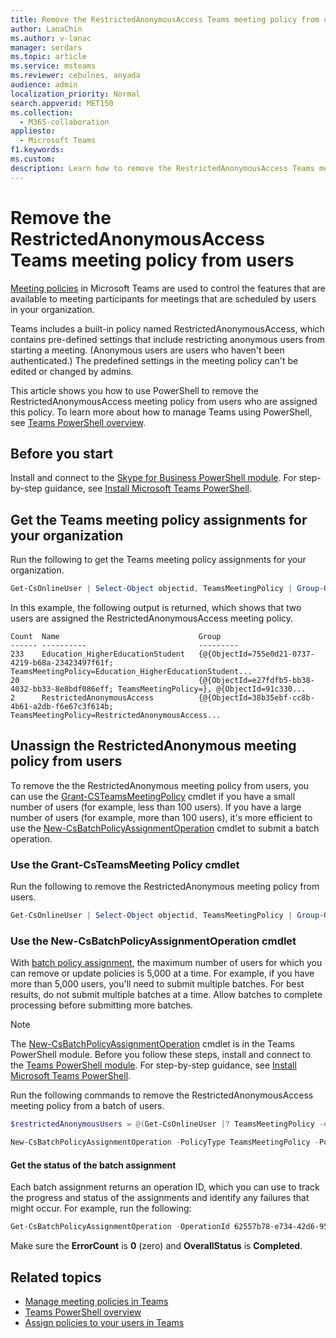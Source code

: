 ```yaml
---
title: Remove the RestrictedAnonymousAccess Teams meeting policy from users 
author: LanaChin
ms.author: v-lanac
manager: serdars
ms.topic: article
ms.service: msteams
ms.reviewer: cebulnes, anyada
audience: admin
localization_priority: Normal
search.appverid: MET150
ms.collection: 
  - M365-collaboration
appliesto: 
  - Microsoft Teams
f1.keywords:
ms.custom: 
description: Learn how to remove the RestrictedAnonymousAccess Teams meeting policy from users in your organization.
---
```

# Remove the RestrictedAnonymousAccess Teams meeting policy from users

[Meeting policies](meeting-policies-in-teams.md) in Microsoft Teams are used to control the features that are available to meeting participants for meetings that are scheduled by users in your organization. 

Teams includes a built-in policy named RestrictedAnonymousAccess, which contains pre-defined settings that include restricting anonymous users from starting a meeting. (Anonymous users are users who haven't been authenticated.) The predefined settings in the meeting policy can't be edited or changed by admins.

This article shows you how to use PowerShell to remove the RestrictedAnonymousAccess meeting policy from users who are assigned this policy. To learn more about how to manage Teams using PowerShell, see [Teams PowerShell overview](teams-powershell-overview.md).

## Before you start

Install and connect to the [Skype for Business PowerShell module](https://www.microsoft.com/download/details.aspx?id=39366). For step-by-step guidance, see [Install Microsoft Teams PowerShell](teams-powershell-install.md).

## Get the Teams meeting policy assignments for your organization

Run the following to get the Teams meeting policy assignments for your organization.

```powershell
Get-CsOnlineUser | Select-Object objectid, TeamsMeetingPolicy | Group-Object TeamsMeetingPolicy
```

In this example, the following output is returned, which shows that two users are assigned the RestrictedAnonymousAccess meeting policy.

```console
Count  Name                               Group
------ ----------                         ---------
233    Education_HigherEducationStudent   {@{ObjectId=755e0d21-0737-4219-b68a-23423497f61f; TeamsMeetingPolicy=Education_HigherEducationStudent...
20                                        {@{ObjectId=e27fdfb5-bb38-4032-bb33-8e8bdf086eff; TeamsMeetingPolicy=}, @{ObjectId=91c330...
2      RestrictedAnonymousAccess          {@{ObjectId=38b35ebf-cc8b-4b61-a2db-f6e67c3f614b; TeamsMeetingPolicy=RestrictedAnonymousAccess...
```

## Unassign the RestrictedAnonymous meeting policy from users

To remove the the RestrictedAnonymous meeting policy from users, you can use the [Grant-CSTeamsMeetingPolicy](https://docs.microsoft.com/powershell/module/skype/grant-csteamsmeetingpolicy) cmdlet if you have a small number of users (for example, less than 100 users). If you have a large number of users (for example, more than 100 users), it's more efficient to use the  [New-CsBatchPolicyAssignmentOperation](https://docs.microsoft.com/powershell/module/teams/new-csbatchpolicyassignmentoperation?view=teams-ps) cmdlet to submit a batch operation.

### Use the Grant-CsTeamsMeeting Policy cmdlet

Run the following to remove the RestrictedAnonymous meeting policy from users.

```powershell
Get-CsOnlineUser | Select-Object objectid, TeamsMeetingPolicy | Group-Object TeamsMeetingPolicy
```

### Use the New-CsBatchPolicyAssignmentOperation cmdlet

With [batch policy assignment](assign-policies.md#assign-a-policy-to-a-batch-of-users), the maximum number of users for which you can remove or update policies is 5,000 at a time. For example, if you have more than 5,000 users, you'll need to submit multiple batches. For best results, do not submit multiple batches at a time. Allow batches to complete processing before submitting more batches.

> [!NOTE]
> The [New-CsBatchPolicyAssignmentOperation](https://docs.microsoft.com/powershell/module/teams/new-csbatchpolicyassignmentoperation?view=teams-ps) cmdlet is in the Teams PowerShell module. Before you follow these steps, install and connect to the [Teams PowerShell module](https://www.powershellgallery.com/packages/MicrosoftTeams). For step-by-step guidance, see [Install Microsoft Teams PowerShell](teams-powershell-install.md).

Run the following commands to remove the RestrictedAnonymousAccess meeting policy from a batch of users.

```powershell
$restrictedAnonymousUsers = @(Get-CsOnlineUser |? TeamsMeetingPolicy -eq "RestrictedAnonymousAccess" | %{ $_.ObjectId })
```

```powershell
New-CsBatchPolicyAssignmentOperation -PolicyType TeamsMeetingPolicy -PolicyName $null -Identity $restrictedAnonymousUsers -OperationName "Batch unassign meeting policy"
```

#### Get the status of the batch assignment

Each batch assignment returns an operation ID, which you can use to track the progress and status of the assignments and identify any failures that might occur. For example, run the following:

```powershell
Get-CsBatchPolicyAssignmentOperation -OperationId 62557b78-e734-42d6-952f-41a454ed6115
```

Make sure the **ErrorCount** is **0** (zero) and **OverallStatus** is **Completed**.

## Related topics

- [Manage meeting policies in Teams](meeting-policies-in-teams.md)
- [Teams PowerShell overview](teams-powershell-overview.md)
- [Assign policies to your users in Teams](assign-policies.md)
